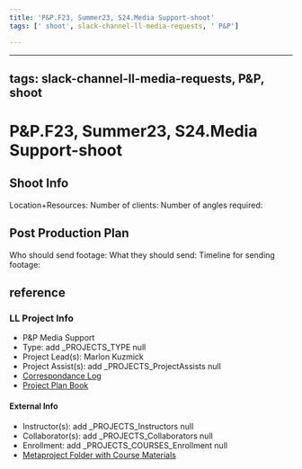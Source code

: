 ```yaml
---
title: 'P&P.F23, Summer23, S24.Media Support-shoot'
tags: [' shoot', slack-channel-ll-media-requests, ' P&P']

---
```


---
tags: slack-channel-ll-media-requests, P&P, shoot
---

# P&P.F23, Summer23, S24.Media Support-shoot
## Shoot Info
Location+Resources:
Number of clients: 
Number of angles required:

## Post Production Plan
Who should send footage:
What they should send:
Timeline for sending footage:

## reference
### LL Project Info
* P&P Media Support
* Type: add _PROJECTS_TYPE null
* Project Lead(s): Marlon Kuzmick
* Project Assist(s): add _PROJECTS_ProjectAssists null
* [Correspondance Log](https://drive.google.com/drive/folders/1T7M_YPwXWK6P7sFYwhAU_Xxs66k095Pr?usp=drive_link)
* [Project Plan Book](https://hackmd.io/@ll-23-24/SkOxoVIAn)

#### External Info
* Instructor(s): add _PROJECTS_Instructors null
* Collaborator(s): add _PROJECTS_Collaborators null
* Enrollment: add _PROJECTS_COURSES_Enrollment null
* [Metaproject Folder with Course Materials](https://drive.google.com/drive/folders/1S2ZCFY2xwcDEWD1XlxOWMEbkltEt739y?usp=drive_link)
